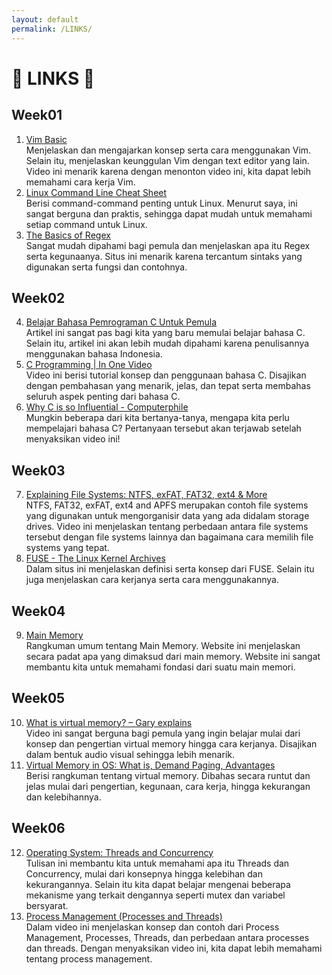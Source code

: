 ```yaml
---
layout: default
permalink: /LINKS/
---
```


# 🔗 LINKS 🔗

## Week01
1. [Vim Basic](https://www.youtube.com/watch?v=pYQmaYpp9ts)<br>
Menjelaskan dan mengajarkan konsep serta cara menggunakan Vim. Selain itu, menjelaskan keunggulan Vim dengan text editor yang lain. Video ini menarik karena dengan menonton video ini, kita dapat lebih memahami cara kerja Vim.
2. [Linux Command Line Cheat Sheet](https://cheatography.com/davechild/cheat-sheets/linux-command-line/)<br>
Berisi command-command penting untuk Linux. Menurut saya, ini sangat berguna dan praktis, sehingga dapat mudah untuk memahami setiap command untuk Linux.
3. [The Basics of Regex](https://www.computerhope.com/jargon/r/regex.htm)<br>
Sangat mudah dipahami bagi pemula dan menjelaskan apa itu Regex serta kegunaanya. Situs ini menarik karena tercantum sintaks yang digunakan serta fungsi dan contohnya.

## Week02
4. [Belajar Bahasa Pemrograman C Untuk Pemula](https://www.dicoding.com/blog/belajar-pemrograman-c-pemula/)<br>
Artikel ini sangat pas bagi kita yang baru memulai belajar bahasa C. Selain itu, artikel ini akan lebih mudah dipahami karena penulisannya menggunakan bahasa Indonesia.
5. [C Programming | In One Video](https://www.youtube.com/watch?v=3lQEunpmtRA)<br>
Video ini berisi tutorial konsep dan penggunaan bahasa C. Disajikan dengan pembahasan yang menarik, jelas, dan tepat serta membahas seluruh aspek penting dari bahasa C.
6. [Why C is so Influential - Computerphile](https://www.youtube.com/watch?v=ci1PJexnfNE)<br>
Mungkin beberapa dari kita bertanya-tanya, mengapa kita perlu mempelajari bahasa C? Pertanyaan tersebut akan terjawab setelah menyaksikan video ini!

## Week03
7. [Explaining File Systems: NTFS, exFAT, FAT32, ext4 & More](https://www.youtube.com/watch?v=_h30HBYxtws)<br>
NTFS, FAT32, exFAT, ext4 and APFS merupakan contoh file systems yang digunakan untuk mengorganisir data yang ada didalam storage drives. Video ini menjelaskan tentang perbedaan antara file systems tersebut dengan file systems lainnya dan bagaimana cara memilih file systems yang tepat.
8. [FUSE - The Linux Kernel Archives](https://www.kernel.org/doc/html/latest/filesystems/fuse.html)<br>
Dalam situs ini menjelaskan definisi serta konsep dari FUSE. Selain itu juga menjelaskan cara kerjanya serta cara menggunakannya.

## Week04
9. [Main Memory](https://www.webopedia.com/definitions/main-memory/)<br>
Rangkuman umum tentang Main Memory. Website ini menjelaskan secara padat apa yang dimaksud dari main memory. Website ini sangat membantu kita untuk memahami fondasi dari suatu main memori.

## Week05
10. [What is virtual memory? – Gary explains](https://www.youtube.com/watch?v=2quKyPnUShQ)<br>
Video ini sangat berguna bagi pemula yang ingin belajar mulai dari konsep dan pengertian virtual memory hingga cara kerjanya. Disajikan dalam bentuk audio visual sehingga lebih menarik.
11. [Virtual Memory in OS: What is, Demand Paging, Advantages](https://www.guru99.com/virtual-memory-in-operating-system.html)<br>
Berisi rangkuman tentang virtual memory. Dibahas secara runtut dan jelas mulai dari pengertian, kegunaan, cara kerja, hingga kekurangan dan kelebihannya.

## Week06
12. [Operating System: Threads and Concurrency](https://medium.com/@akhandmishra/operating-system-threads-and-concurrency-aec2036b90f8)<br>
Tulisan ini membantu kita untuk memahami apa itu Threads dan Concurrency, mulai dari konsepnya hingga kelebihan dan kekurangannya. Selain itu kita dapat belajar mengenai beberapa mekanisme yang terkait dengannya seperti mutex dan variabel bersyarat.
13. [Process Management (Processes and Threads)](https://www.youtube.com/watch?v=OrM7nZcxXZU)<br>
Dalam video ini menjelaskan konsep dan contoh dari Process Management, Processes, Threads, dan perbedaan antara processes dan threads. Dengan menyaksikan video ini, kita dapat lebih memahami tentang process management.
